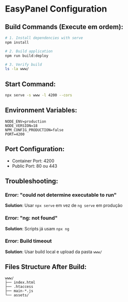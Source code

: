 # EasyPanel Configuration

## Build Commands (Execute em ordem):
```bash
# 1. Install dependencies with serve
npm install

# 2. Build application
npm run build:deploy

# 3. Verify build
ls -la www/
```

## Start Command:
```bash
npx serve -s www -l 4200 --cors
```

## Environment Variables:
```
NODE_ENV=production
NODE_VERSION=18
NPM_CONFIG_PRODUCTION=false
PORT=4200
```

## Port Configuration:
- Container Port: 4200
- Public Port: 80 ou 443

## Troubleshooting:

### Error: "could not determine executable to run"
**Solution**: Usar `npx serve` em vez de `ng serve` em produção

### Error: "ng: not found"
**Solution**: Scripts já usam `npx ng`

### Error: Build timeout
**Solution**: Usar build local e upload da pasta `www/`

## Files Structure After Build:
```
www/
├── index.html
├── .htaccess
├── main-*.js
└── assets/
```
